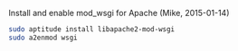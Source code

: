 Install and enable mod_wsgi for Apache (Mike, 2015-01-14)

```sh
sudo aptitude install libapache2-mod-wsgi
sudo a2enmod wsgi
```
